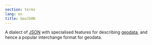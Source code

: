 ```yaml
---
section: terms
lang: en
title: GeoJSON
---
```


A dialect of [JSON](/glossary/en/terms/json/) with specialised features for describing [geodata](/glossary/en/terms/geodata/), and hence a popular interchange format for geodata.